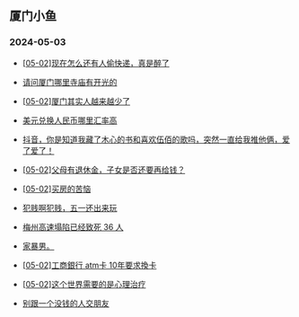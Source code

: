 ## 厦门小鱼 
### 2024-05-03

+ [[05-02]现在怎么还有人偷快递，真是醉了](http://bbs.xmfish.com/read-htm-tid-18184540.html)

+ [请问厦门哪里寺庙有开光的](http://bbs.xmfish.com/read-htm-tid-18184550.html)

+ [[05-02]厦门其实人越来越少了](http://bbs.xmfish.com/read-htm-tid-18184696.html)

+ [美元兑换人民币哪里汇率高](http://bbs.xmfish.com/read-htm-tid-18184548.html)

+ [抖音，你是知道我藏了木心的书和喜欢伍佰的歌吗，突然一直给我推他俩，爱了爱了！](http://bbs.xmfish.com/read-htm-tid-18184542.html)

+ [[05-02]父母有退休金，子女是否还要再给钱？](http://bbs.xmfish.com/read-htm-tid-18184654.html)

+ [[05-02]买房的苦恼](http://bbs.xmfish.com/read-htm-tid-18184714.html)

+ [犯贱啊犯贱，五一还出来玩](http://bbs.xmfish.com/read-htm-tid-18184683.html)

+ [梅州高速塌陷已经致死 36 人](http://bbs.xmfish.com/read-htm-tid-18184606.html)

+ [家暴男。](http://bbs.xmfish.com/read-htm-tid-18184708.html)

+ [[05-02]工商銀行 atm卡 10年要求換卡](http://bbs.xmfish.com/read-htm-tid-18184629.html)

+ [[05-02]这个世界需要的是心理治疗](http://bbs.xmfish.com/read-htm-tid-18184635.html)

+ [别跟一个没钱的人交朋友](http://bbs.xmfish.com/read-htm-tid-18184740.html)


